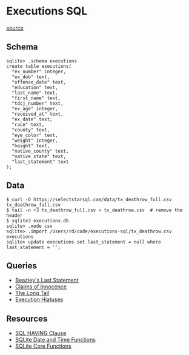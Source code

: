 # Executions SQL

[source](https://selectstarsql.com)

## Schema

```
sqlite> .schema executions
create table executions(
  "ex_number" integer,
  "ex_dob" text,
  "offense_date" text,
  "education" text,
  "last_name" text,
  "first_name" text,
  "tdcj_number" text,
  "ex_age" integer,
  "received_at" text,
  "ex_date" text,
  "race" text,
  "county" text,
  "eye_color" text,
  "weight" integer,
  "height" text,
  "native_county" text,
  "native_state" text,
  "last_statement" text
);
```

## Data

```
$ curl -O https://selectstarsql.com/data/tx_deathrow_full.csv tx_deathrow_full.csv
$ tail -n +3 tx_deathrow_full.csv > tx_deathrow.csv  # remove the header
$ sqlite3 executions.db
sqlite> .mode csv
sqlite> .import /Users/rd/code/executions-sql/tx_deathrow.csv executions
sqlite> update executions set last_statement = null where last_statement = '';
```

## Queries

* [Beazley's Last Statement](01-beazleys-last-statement.sql)
* [Claims of Innocence](02-claims-of-innocence.sql)
* [The Long Tail](03-the-long-tail.sql)
* [Execution Hiatuses](04-execution-hiatuses.sql)

## Resources

* [SQL HAVING Clause](https://www.w3schools.com/sql/sql_having.asp)
* [SQLite Date and Time Functions](https://www.sqlite.org/lang_datefunc.html)
* [SQLite Core Functions](https://www.sqlite.org/lang_corefunc.html)
